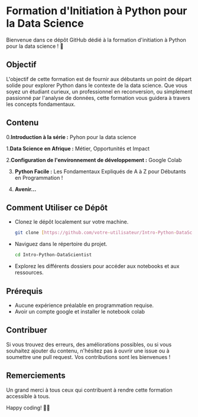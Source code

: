 # Formation d'Initiation à Python pour la Data Science

Bienvenue dans ce dépôt GitHub dédié à la formation d'initiation à Python pour la data science ! 🚀

## Objectif

L'objectif de cette formation est de fournir aux débutants un point de départ solide pour explorer Python dans le contexte de la data science. Que vous soyez un étudiant curieux, un professionnel en reconversion, ou simplement passionné par l'analyse de données, cette formation vous guidera à travers les concepts fondamentaux.

## Contenu

0.**Introduction à la série :** Pyhon pour la data science

1.**Data Science en Afrique :** Métier, Opportunités et Impact

2.**Configuration de l'environnement de développement :** Google Colab

3. **Python Facile :** Les Fondamentaux Expliqués de A à Z pour Débutants en Programmation !

4. **Avenir...**
   
## Comment Utiliser ce Dépôt

- Clonez le dépôt localement sur votre machine.
  
    ```bash
    git clone [https://github.com/votre-utilisateur/Intro-Python-DataScientis](https://github.com/houenagnon/Intro-Python-DataScientist).git
    ```

- Naviguez dans le répertoire du projet.

    ```bash
    cd Intro-Python-DataScientist
    ```

- Explorez les différents dossiers pour accéder aux notebooks et aux ressources.

## Prérequis

- Aucune expérience préalable en programmation requise.
- Avoir un compte google et installer le notebook colab

## Contribuer

Si vous trouvez des erreurs, des améliorations possibles, ou si vous souhaitez ajouter du contenu, n'hésitez pas à ouvrir une issue ou à soumettre une pull request. Vos contributions sont les bienvenues !

## Remerciements

Un grand merci à tous ceux qui contribuent à rendre cette formation accessible à tous.

Happy coding! 🐍✨

